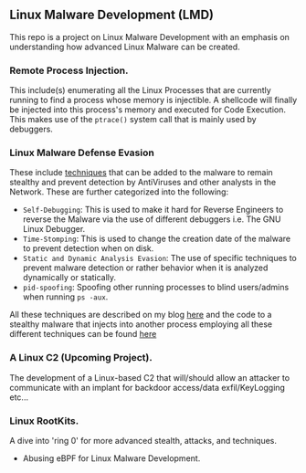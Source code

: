 ## Linux Malware Development (LMD)

This repo is a project on Linux Malware Development with an emphasis on understanding how advanced Linux Malware can be created. 

### Remote Process Injection.
This include(s) enumerating all the Linux Processes that are currently running to find a process whose memory is injectible. A shellcode will finally be injected into this process's memory and executed for Code Execution. This makes use of the `ptrace()` system call that is mainly used by debuggers.

### Linux Malware Defense Evasion

These include [techniques](LinuxMalwareDefenseEvasion) that can be added to the malware to remain stealthy and prevent detection by AntiViruses and other analysts in the Network. These are further categorized into the following:
 - `Self-Debugging`: This is used to make it hard for Reverse Engineers to reverse the Malware via the use of different debuggers i.e. The GNU Linux Debugger.
 - `Time-Stomping`: This is used to change the creation date of the malware to prevent detection when on disk.
 - `Static and Dynamic Analysis Evasion`: The use of specific techniques to prevent malware detection or rather behavior when it is analyzed dynamically or statically.
 - `pid-spoofing`: Spoofing other running processes to blind users/admins when running `ps -aux`.

All these techniques are described on my blog [here](https://mutur4.github.io/posts/linux-malware-development/edr/) and the code to a stealthy malware that injects into another process employing all these different techniques can be found [here]()
   
### A Linux C2 (Upcoming Project).

The development of a Linux-based C2 that will/should allow an attacker to communicate with an implant for backdoor access/data exfil/KeyLogging etc... 

### Linux RootKits.
A dive into 'ring 0' for more advanced stealth, attacks, and techniques. 
 - Abusing eBPF for Linux Malware Development. 
